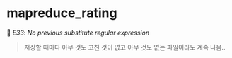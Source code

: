 # mapreduce_rating

:bug: *E33*: *No previous substitute regular expression*

> 저장할 때마다 아무 것도 고친 것이 없고 아무 것도 없는 파일이라도 계속 나옴..